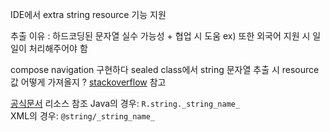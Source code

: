 IDE에서 extra string resource 기능 지원

추출 이유 : 하드코딩된 문자열 실수 가능성 + 협업 시 도움
ex) 또한 외국어 지원 시 일일이 처리해주어야 함

compose navigation 구현하다 sealed class에서 string 문자열 추출 시 resource 값 어떻게 가져올지 ?
[stackoverflow](https://stackoverflow.com/questions/74284478/is-it-possible-you-can-get-the-actual-value-of-a-string-resource-by-calling-it-f) 참고

[공식문서](https://developer.android.com/guide/topics/resources/string-resource?hl=ko)
리소스 참조
	Java의 경우: `R.string._string_name_`  
	XML의 경우: `@string/_string_name_`





